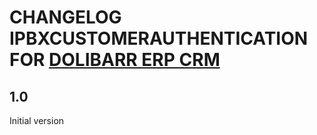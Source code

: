 # CHANGELOG IPBXCUSTOMERAUTHENTICATION FOR [DOLIBARR ERP CRM](https://www.dolibarr.org)

## 1.0

Initial version
